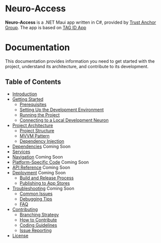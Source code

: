 # Neuro-Access

**Neuro-Access** is a .NET Maui app written in C#, provided by [Trust Anchor Group](https://trustanchorgroup.com/).
The app is based on [TAG ID App](https://github.com/Trust-Anchor-Group/IdApp)

# Documentation

This documentation provides information you need to get started with the project, understand its architecture, and contribute to its development.

## Table of Contents

- [Introduction](#introduction)
- [Getting Started](Content/getting_started.md)
  - [Prerequisites](Content/getting_started.md#prerequisites)
  - [Setting Up the Development Environment](Content/getting_started.md#setting-up-the-development-environment)
  - [Running the Project](Content/getting_started.md#running-the-project)
  - [Connecting to a Local Development Neuron](Content/getting_started.md#connecting-to-a-local-development-neuron)
- [Project Architecture](Content/architecture.md)
  - [Project Structure](Content/architecture.md#project-structure)
  - [MVVM Pattern](Content/architecture.md#mvvm-pattern)
  - [Dependency Injection](Content/architecture.md#dependency-injection-and-dependency-resolution)
- [Dependencies](Content/dependencies.md) Coming Soon
- [Services](Content/services.md)
- [Navigation](navigation.md) Coming Soon
- [Platform-Specific Code](features.md#platform-specific-code) Coming Soon
- [API Reference](api_reference.md) Coming Soon
- [Deployment](deployment.md) Coming Soon
  - [Build and Release Process](deployment.md#build-and-release-process)
  - [Publishing to App Stores](deployment.md#publishing-to-app-stores)
- [Troubleshooting](troubleshooting.md) Coming Soon
  - [Common Issues](troubleshooting.md#common-issues)
  - [Debugging Tips](troubleshooting.md#debugging-tips)
  - [FAQ](troubleshooting.md#faq)
- [Contributing](Content/contributing.md)
  - [Branching Strategy](Content/contributing.md#branching-strategy)
  - [How to Contribute](Content/contributing.md#how-to-contribute)
  - [Coding Guidelines](Content/contributing.md#style-guide)
  - [Issue Reporting](Content/contributing.md#issue-reporting)
- [License](LICENSE)




